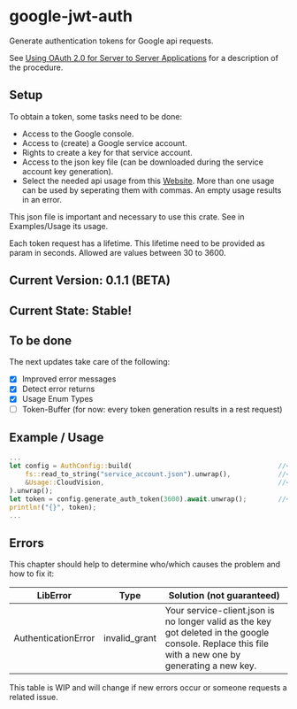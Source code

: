 # google-jwt-auth
Generate authentication tokens for Google api requests.

See [Using OAuth 2.0 for Server to Server Applications](https://developers.google.com/identity/protocols/oauth2/service-account?hl=en#httprest) for a description of the procedure.

## Setup
To obtain a token, some tasks need to be done:

- Access to the Google console.
- Access to (create) a Google service account.
- Rights to create a key for that service account.
- Access to the json key file (can be downloaded during the service account key generation).
- Select the needed api usage from this [Website](https://developers.google.com/identity/protocols/oauth2/scopes?hl=en). More than one usage can be used by seperating them with commas. An empty usage results in an error.

This json file is important and necessary to use this crate. See in Examples/Usage its usage.

Each token request has a lifetime. This lifetime need to be provided as param in seconds. Allowed are values between 30 to 3600.

## Current Version: 0.1.1 (BETA)
## Current State: Stable!
## To be done

The next updates take care of the following:

* [X] Improved error messages
* [X] Detect error returns
* [X] Usage Enum Types
* [ ] Token-Buffer (for now: every token generation results in a rest request)

## Example / Usage

```rust
...
let config = AuthConfig::build(                                     //<-- Config can be reused
    fs::read_to_string("service_account.json").unwrap(),            //<-- JSON as string
    &Usage::CloudVision,                                            //<-- Api-Usage
).unwrap(); 
let token = config.generate_auth_token(3600).await.unwrap();        //<-- Generate token
println!("{}", token);
...
```

## Errors

This chapter should help to determine who/which causes the problem and how to fix it:

| LibError            | Type          | Solution (not guaranteed)                                                                                                                           |
|---------------------|---------------|-----------------------------------------------------------------------------------------------------------------------------------------------------|
| AuthenticationError | invalid_grant | Your service-client.json is no longer valid as the key got deleted in the google console. Replace this file with a new one by generating a new key. |

This table is WIP and will change if new errors occur or someone requests a related issue.